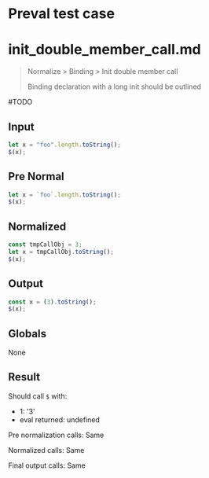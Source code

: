 # Preval test case

# init_double_member_call.md

> Normalize > Binding > Init double member call
>
> Binding declaration with a long init should be outlined

#TODO

## Input

`````js filename=intro
let x = "foo".length.toString();
$(x);
`````

## Pre Normal

`````js filename=intro
let x = `foo`.length.toString();
$(x);
`````

## Normalized

`````js filename=intro
const tmpCallObj = 3;
let x = tmpCallObj.toString();
$(x);
`````

## Output

`````js filename=intro
const x = (3).toString();
$(x);
`````

## Globals

None

## Result

Should call `$` with:
 - 1: '3'
 - eval returned: undefined

Pre normalization calls: Same

Normalized calls: Same

Final output calls: Same
